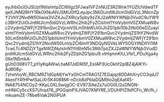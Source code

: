 eyJhbGciOiJSUzI1NiIsImtpZCI6IlgzSFJwa1VFZnNUZ3R2Wnk1YUZlUVdwdTFqeXJNM2RHY1RkOXNuNVJSMU0ifQ.eyJpc3MiOiJrdWJlcm5ldGVzL3NlcnZpY2VhY2NvdW50Iiwia3ViZXJuZXRlcy5pby9zZXJ2aWNlYWNjb3VudC9uYW1lc3BhY2UiOiJrdWJlcm5ldGVzLWRhc2hib2FyZCIsImt1YmVybmV0ZXMuaW8vc2VydmljZWFjY291bnQvc2VjcmV0Lm5hbWUiOiJhZG1pbi10b2tlbi00eDZuayIsImt1YmVybmV0ZXMuaW8vc2VydmljZWFjY291bnQvc2VydmljZS1hY2NvdW50Lm5hbWUiOiJhZG1pbiIsImt1YmVybmV0ZXMuaW8vc2VydmljZWFjY291bnQvc2VydmljZS1hY2NvdW50LnVpZCI6ImY3NDQyNGVkLWY5OGYtNDllYi1iMTcwLTc4NDZjYTgxNWZjNyIsInN1YiI6InN5c3RlbTpzZXJ2aWNlYWNjb3VudDprdWJlcm5ldGVzLWRhc2hib2FyZDphZG1pbiJ9.vtHqmnKIU_Vfe1_PDuXga4y0Xe1N5mkA-gUhD398V77_pYIyKqAWwLhaM7JdDRI5f_EsIAP3UcOkhf2pIBZ4jAlKYi-Ad908y-7zheVoyW_RBCMRZ1dGpMjYwYxGhCmTRAO1Z7EGajqz8DDAhXryCO3qdJ7AkesfY4fHPwtSaLiXr5K4088MI-nDcb8zPblaDQM9io2qEAaf45-lNA8754NCOyZ-KKpL0XLSwijgOC-EV973lAeZs7uOG0LI2xDNGN-mHNiCy5ccXS7UIrqd76_jPGGqinPXJVAD7KMYRE_VDUHPIZ9dfCFn_Wcfh_imkuamZE-78be6Vak2N0iPUA